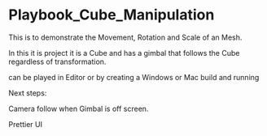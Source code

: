 # Playbook_Cube_Manipulation
 
This is to demonstrate the Movement, Rotation and Scale of an Mesh.

In this it is project it is a Cube and has a gimbal that follows the Cube regardless of transformation.

can be played in Editor or by creating a Windows or Mac build and running

Next steps:

Camera follow when Gimbal is off screen.

Prettier UI

